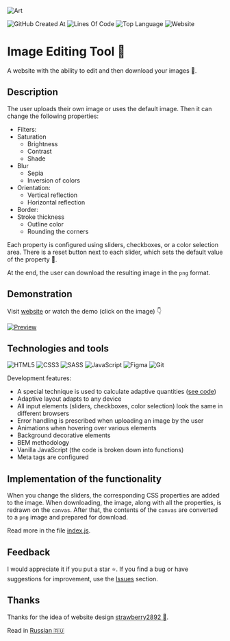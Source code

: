 ![Art](https://i.postimg.cc/VkzY0nM6/art.png)

![GitHub Created At](https://img.shields.io/github/created-at/id-andyyy/Image-Editing-Tool?style=flat&color=%23AA3FF6)
![Lines Of Code](https://tokei.rs/b1/github/id-andyyy/Image-Editing-Tool?style=flat&category=code&color=%23EC664A)
![Top Language](https://img.shields.io/github/languages/top/id-andyyy/Image-Editing-Tool?style=flat)
![Website](https://img.shields.io/website?url=https%3A%2F%2Fid-andyyy.github.io%2FImage-Editing-Tool%2F&style=flat)

# Image Editing Tool&nbsp;&#127912;

A website with the ability to edit and then download your images&nbsp;&#127756;.

## Description

The user uploads their own image or uses the default image. Then it can change the following properties:

- Filters:
- Saturation
  - Brightness
  - Contrast
  - Shade
- Blur
  - Sepia
  - Inversion of colors
- Orientation:
  - Vertical reflection
  - Horizontal reflection
- Border:
- Stroke thickness
  - Outline color
  - Rounding the corners

Each property is configured using sliders, checkboxes, or a color selection area. There is a reset button next to each slider, which sets the default value of the property&nbsp;&#128260;.

At the end, the user can download the resulting image in the&nbsp;`png`&nbsp;format.

## Demonstration

Visit [website](https://id-andyyy.github.io/Image-Editing-Tool/) or watch the demo (click on the image)&nbsp;&#128071;

[![Preview](https://i.postimg.cc/yx6PSfVj/preview.png)](https://youtu.be/wU4k40RQtR0)

## Technologies and tools

![HTML5](https://img.shields.io/badge/html5-%23E34F26.svg?style=for-the-badge&logo=html5&logoColor=white)
![CSS3](https://img.shields.io/badge/css3-%231572B6.svg?style=for-the-badge&logo=css3&logoColor=white)
![SASS](https://img.shields.io/badge/SASS-hotpink.svg?style=for-the-badge&logo=SASS&logoColor=white)
![JavaScript](https://img.shields.io/badge/javascript-%23323330.svg?style=for-the-badge&logo=javascript&logoColor=white&color=yellow)
![Figma](https://img.shields.io/badge/figma-%23F24E1E.svg?style=for-the-badge&logo=figma&logoColor=white&color=ad63f7)
![Git](https://img.shields.io/badge/git-%23F05033.svg?style=for-the-badge&logo=git&logoColor=white&color=f14e32)

Development features:

- A special technique is used to calculate adaptive quantities ([see code](https://gist.github.com/id-andyyy/92bffcaa37c60c395324fe26b1a518d6))
- Adaptive layout adapts to any device
- All input elements (sliders, checkboxes, color selection) look the same in different browsers
- Error handling is prescribed when uploading an image by the user
- Animations when hovering over various elements
- Background decorative elements
- BEM methodology
- Vanilla JavaScript (the code is broken down into functions)
- Meta tags are configured

## Implementation of the functionality

When you change the sliders, the corresponding CSS properties are added to the image. When downloading, the image, along with all the properties, is redrawn on the&nbsp;`canvas`. After that, the contents of the&nbsp;`canvas` are converted to a&nbsp;`png` image and prepared for download.

Read more in the file [index.js](js/index.js).

## Feedback

I would appreciate it if you put a star&nbsp;&#11088;. If you find a bug or have suggestions for improvement, use the [Issues](https://github.com/id-andyyy/Image-Editing-Tool/issues/) section.

## Thanks

Thanks for the idea of website design [strawberry2892&nbsp;&#127827;](https://github.com/strawberry2892).

Read in [Russian&nbsp;&#127479;&#127482;](README-ru.md)